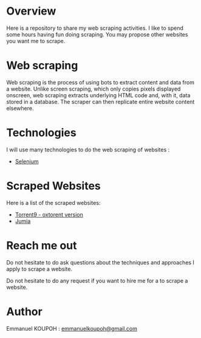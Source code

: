 # Overview

Here is a repository to share my web scraping activities. I like to spend some hours having fun doing scraping. You may propose other websites you want me to scrape.

# Web scraping

Web scraping is the process of using bots to extract content and data from a website. Unlike screen scraping, which only copies pixels displayed onscreen, web scraping extracts underlying HTML code and, with it, data stored in a database. The scraper can then replicate entire website content elsewhere.

# Technologies
I will use many technologies to do the web scraping of websites :

- [Selenium](https://github.com/eaedk/web-scraping/tree/master/selenium)

# Scraped Websites
Here is a list of the scraped websites:
- [Torrent9 - oxtorent version](https://github.com/eaedk/web-scraping/tree/master/selenium/Torrent9)
- [Jumia](https://github.com/eaedk/web-scraping/tree/master/selenium/Jumia_SN)

# Reach me out

Do not hesitate to do ask questions about the techniques and approaches I apply to scrape a website. 

Do not hesitate to do any request if you want to hire me for a to scrape a website. 

# Author
Emmanuel KOUPOH : emmanuelkoupoh@gmail.com